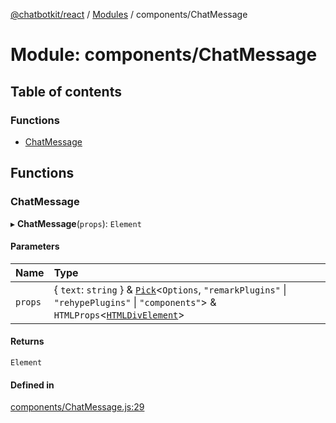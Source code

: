 [@chatbotkit/react](../README.md) / [Modules](../modules.md) / components/ChatMessage

# Module: components/ChatMessage

## Table of contents

### Functions

- [ChatMessage](components_ChatMessage.md#chatmessage)

## Functions

### ChatMessage

▸ **ChatMessage**(`props`): `Element`

#### Parameters

| Name | Type |
| :------ | :------ |
| `props` | \{ `text`: `string`  } & [`Pick`]( https://www.typescriptlang.org/docs/handbook/utility-types.html#picktype-keys )\<`Options`, ``"remarkPlugins"`` \| ``"rehypePlugins"`` \| ``"components"``\> & `HTMLProps`\<[`HTMLDivElement`]( https://developer.mozilla.org/docs/Web/API/HTMLDivElement )\> |

#### Returns

`Element`

#### Defined in

[components/ChatMessage.js:29](https://github.com/chatbotkit/node-sdk/blob/main/packages/react/src/components/ChatMessage.js#L29)
